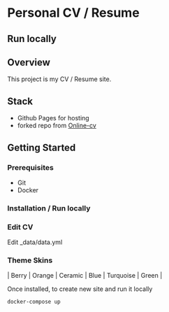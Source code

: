 # Personal CV / Resume

## Run locally




## Overview

This project is my CV / Resume site.

## Stack
- Github Pages for hosting
- forked repo from [Online-cv](https://github.com/sharu725/online-cv)

## Getting Started
### Prerequisites
- Git
- Docker
### Installation / Run locally 

### Edit CV
Edit _data/data.yml
### Theme Skins
| Berry | Orange | Ceramic | Blue | Turquoise | Green |


Once installed, to create new site and run it locally
```sh
docker-compose up
```




